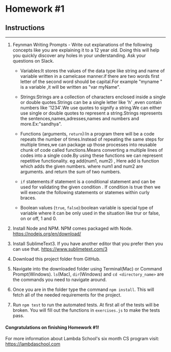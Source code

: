 # Homework #1

## Instructions
---
1. Feynman Writing Prompts - Write out explanations of the following concepts like you are explaining it to a 12 year old.  Doing this will help you quickly discover any holes in your understanding.  Ask your questions on Slack.
		
	* Variables:It stores the values of the data type like string and name of variable written in a camelcase manner.if there are two words first letter of the second word should be  capital.For example "myname " is a variable ,it will be written as "var myName". 

	* Strings:Strings are a collection of characters enclosed inside a single or double quotes.Strings can be a single letter like 'h' ,even contain numbers like '1234'.We use quotes to signify a string.We can either use single or double quotes to represent a string.Strings represents the sentences,names,adresses,names and numbers and more.Ex:"sandhya". 

	* Functions (arguments, `return`):In a program there will be a code repeats the number of times.Instead of repeating the same steps for multiple times,we can package up those processes into reusable chunk of code called functions.Means converting a multiple lines of codes into a single code.By using these functions we can represent  repetitive functionality. 
    eg add(num1, num2) , Here add is function which adds the given numbers. where num1 and num2 are arguments.  and return the sum of two numbers.

	* `if` statements:if statement is a conditional statement and can be used for validating the given condition . If condition is true then we will execute the following statements or statemes within curly braces.

	* Boolean values (`true`, `false`):boolean variable is special type of variable where it can be only used in the situation like trur or false, on or off, 1 and 0.


2. Install Node and NPM.  NPM comes packaged with Node. https://nodejs.org/en/download/


3. Install SublimeText3.  If you have another editor that you prefer then you can use that. https://www.sublimetext.com/3


4. Download this project folder from GitHub.


5. Navigate into the downloaded folder using Terminal(Mac) or Command Prompt(Windows).  `ls`(Mac), `dir`(Windows) and `cd <directory_name>` are the commands you need to navigate around.


6. Once you are in the folder type the command `npm install`.  This will fetch all of the needed requirements for the project.


7. Run `npm test` to run the automated tests.  At first all of the tests will be broken.  You will fill out the functions in `exercises.js` to make the tests pass.




#### Congratulations on finishing Homework #1!

For more information about Lambda School's six month CS program visit: https://lambdaschool.com
